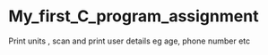 # My_first_C_program_assignment
Print units , scan and  print user details eg age, phone number etc
